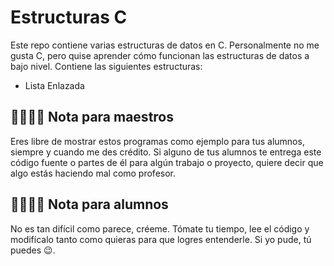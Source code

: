 # Estructuras C

Este repo contiene varias estructuras de datos en C. Personalmente no me gusta C, pero quise aprender cómo funcionan las estructuras de datos a bajo nivel. Contiene las siguientes estructuras:

- Lista Enlazada

## 👨‍🏫👩‍🏫 Nota para maestros

Eres libre de mostrar estos programas como ejemplo para tus alumnos, siempre y cuando me des crédito.
Si alguno de tus alumnos te entrega este código fuente o partes de él para algún trabajo o proyecto, quiere decir que algo estás haciendo mal como profesor.

## 👨‍🎓👩‍🎓 Nota para alumnos

No es tan difícil como parece, créeme. Tómate tu tiempo, lee el código y modifícalo tanto como quieras para que logres entenderle. Si yo pude, tú puedes 😉.
